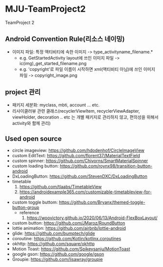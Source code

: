 # MJU-TeamProject2
TeamProject 2

## Android Convention Rule(리소스 네이밍)
* 이미지 파일: 특정 액티비티에 속한 이미지 -> type_activityname_filename.*
    * e.g. GetStartedActivity layout에 쓰인 이미지 파일 -> ic(img)_get_started_filename.png
    * e.g. 'copyright'로 파일 이름이 시작하면 xml(액티비티 아님)에 쓰인 이미지 파일 -> copyright_image.png

## project 관리
* 패키지 세분화: myclass, mbti, account ... etc.
* 리사이클러뷰 관련 클래스(recyclerViewItem, recyclerViewAdapter, viewHolder, decoration .. etc 는 개별 패키지로 관리하지 않고, 편의성을 위해서 activity와 함께 관리)

## Used open source 
- circle imageview: https://github.com/hdodenhof/CircleImageView
- custom EditText: https://github.com/florent37/MaterialTextField
- custom spinner: https://github.com/Chivorns/SmartMaterialSpinner
- custom loading button: https://github.com/roynx98/transition-button-android
- DxLoadingButton: https://github.com/StevenDXC/DxLoadingButton
- timetable
  1. https://github.com/tlaabs/TimetableView
  2. https://androidexample365.com/customizable-timetableview-for-android
- custom toggle buttom: https://github.com/Bryanx/themed-toggle-button-group
  - reference
    1. https://woovictory.github.io/2020/06/13/Android-FlexBoxLayout/
- custom button: https://github.com/JMaroz/RoundButton
- lottie animation: https://github.com/airbnb/lottie-android
- glide: https://github.com/bumptech/glide
- coroutine: https://github.com/Kotlin/kotlinx.coroutines
- okhttp: https://github.com/square/okhttp
- Motion Toast: https://github.com/Spikeysanju/MotionToast
- google gson: https://github.com/google/gson
- Groupie: https://github.com/lisawray/groupie
<!-- ## Get Started Activity -->
<!-- ![image](https://user-images.githubusercontent.com/43941383/114131739-1ab4a300-993e-11eb-8497-7c7785d186e0.png)-->

